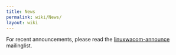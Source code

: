 ```yaml
---
title: News
permalink: wiki/News/
layout: wiki
---
```


For recent announcements, please read the
[linuxwacom-announce](https://sourceforge.net/mailarchive/forum.php?forum_name=linuxwacom-announce)
mailinglist.
